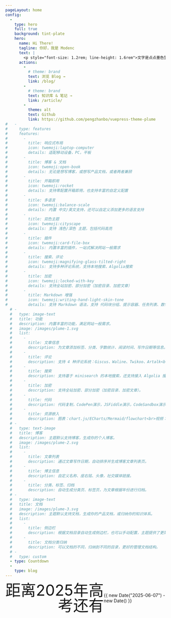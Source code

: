 ```yaml
---
pageLayout: home
config:
  -
    type: hero
    full: true
    background: tint-plate
    hero:
      name: Hi There!
      tagline: 你好，我是 Modenc
      text: |
        <p style="font-size: 1.2rem; line-height: 1.6rem">文字是点点墨色坠入了砚池，凝成夏花与飞鸟；亦是竹杖芒鞋漏下的月华，照彻长夜与拂晓。</p>
      actions:
        -
          # theme: brand
          text: 浏览 Blog →
          link: /blog/
        -
          # theme: brand
          text: 知识库 & 笔记 →
          link: /article/
        -
          theme: alt
          text: Github
          link: https://github.com/pengzhanbo/vuepress-theme-plume
#   -
#     type: features
#     features:
#       -
#         title: 响应式布局
#         icon: twemoji:laptop-computer
#         details: 适配移动设备，PC，平板
#       -
#         title: 博客 & 文档
#         icon: twemoji:open-book
#         details: 无论是想写博客，或想写产品文档，或者两者兼顾
#       -
#         title: 开箱即用
#         icon: twemoji:rocket
#         details: 支持零配置开箱即用，也支持丰富的自定义配置
#       -
#         title: 多语言
#         icon: twemoji:balance-scale
#         details: 内置 中文/英文支持，还可以自定义添加更多的语言支持
#       -
#         title: 双色主题
#         icon: twemoji:cityscape
#         details: 支持 浅色/深色 主题，包括代码高亮
#       -
#         title: 插件
#         icon: twemoji:card-file-box
#         details: 内置丰富的插件，一站式解决网站一般需求
#       -
#         title: 搜索、评论
#         icon: twemoji:magnifying-glass-tilted-right
#         details: 支持多种评论系统，支持本地搜索、Algolia搜索
#       -
#         title: 加密
#         icon: twemoji:locked-with-key
#         details: 支持全站加密、部分加密（加密目录、加密文章）
#       -
#         title: Markdown 增强
#         icon: twemoji:writing-hand-light-skin-tone
#         details: 支持 Markdown 语法，支持 代码块分组、提示容器、任务列表、数学公式、代码演示等
  # -
  #   type: image-text
  #   title: 功能
  #   description: 内置丰富的功能，满足网站一般需求。
  #   image: /images/plume-1.svg
  #   list:
  #     -
  #       title: 文章信息
  #       description: 为文章添加标签、分类、字数统计、阅读时间、写作日期等信息。
  #     -
  #       title: 评论
  #       description: 支持 4 种评论系统：Giscus、Waline、Twikoo、Artalk<br>你可以自由选择符合你的需求的评论系统。
  #     -
  #       title: 搜索
  #       description: 支持基于 minisearch 的本地搜索，还支持接入 Algolia 搜索。
  #     -
  #       title: 加密
  #       description: 支持全站加密、部分加密（加密目录、加密文章）。
  #     -
  #       title: 代码
  #       description: 代码复制，CodePen演示，JSFiddle演示，CodeSandbox演示，代码组，行高亮，行聚焦，行警告，差异对比，代码块折叠等。
  #     -
  #       title: 资源嵌入
  #       description: 图表：chart.js/ECharts/Mermaid/flowchart<br>视频：Bilibili/Youtube/ArtPlayer<br>PDF，200K+ Iconify 图标
  # -
  #   type: text-image
  #   title: 博客
  #   description: 主题默认支持博客，生成你的个人博客。
  #   image: /images/plume-2.svg
  #   list:
  #     -
  #       title: 文章列表
  #       description: 通过文章写作日期，自动排序并生成博客文章列表页。
  #     -
  #       title: 博主信息
  #       description: 自定义名称、座右铭、头像，社交媒体链接。
  #     -
  #       title: 分类、标签、归档
  #       description: 自动生成分类页、标签页，为文章根据年份进行归档。
  # -
  #   type: image-text
  #   title: 文档
  #   image: /images/plume-3.svg
  #   description: 主题默认支持文档，生成你的产品文档，或归纳你的知识体系。
  #   list:
  #     -
  #       title: 侧边栏
  #       description: 根据文档目录自动生成侧边栏，也可以手动配置，主题提供了更简单的配置方式。
  #     -
  #       title: 文档分类归纳
  #       description: 可以文档的不同，归纳到不同的目录，更好的管理文档结构。
  # -
  #   type: custom
  - type: Countdown
  -
    type: blog
---
```

<div class="main-container">
<div class="title">距离2025年高考还有</div>

<Card>{{  new Date("2025-06-07") - new Date() }}</Card>
</div>

<style scoped>
.main-container {
  display: flex;
  flex-direction: row;
  align-items: center;
  justify-content: center;
}
.title {
  font-size: 3rem;
  line-height: 3rem;
  text-align: right;
}
</style>

<script lang="ts" setup>
import { ref } from 'vue'

</script>

